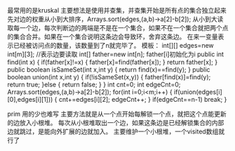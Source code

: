 最常用的是kruskal
主要想法是使用并查集，并查集开始是所有点的集合独立起来
先对边的权重从小到大排序，Arrays.sort(edges,(a,b)->a[2]-b[2]);
从小到大读取每一个边，每次判断边的两端是不是在一个集合，如果不在一个集合就把两个点的集合合并。如果在一个集合说明这条边会导致环，舍弃这条边。
在来一变量表示已经被访问点的数量，该数量到了n就完毕了。
模板：
int[][] edges=new int[m][3];  //表示边要读取
int[] father=new int[n];
father[i]初始化为i
public int find(int x)
{
	if(father[x]!=x)
	{
		father[x]=find(father[x]);
	}
	return father[x];
}
public boolean isSameSet(int x,int y)
{
	return find(x)==find(y);
}
public boolean union(int x,int y)
{
	if(!isSameSet(x,y))
	{
		father[find(x)]=find(y);
		return true;
	}else
	{
	return false;
	}
}
int cnt=0;
int edgeCnt=0;
Arrays.sort(edges,(a,b)->a[2]-b[2]);
for(int i=0;i<m;i++)
{
	if(union(edges[i][0],edges[i][1]))
	{
		cnt+=edges[i][2];
		edgeCnt++;
	}
	if(edgeCnt==n-1)
	break;
}

prim 用的少也难写
主要方法就是从一个点开始每解锁一个点，就把这个点能更新的边放入小根堆。
每次从小根堆取出一个边，如果这条边是已经解锁集合的内部边就跳过，是能向外扩展的边就加入。
主要维护一个小根堆，一个visited数组就行了